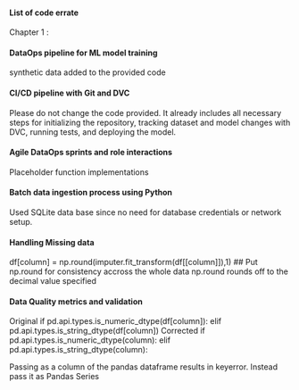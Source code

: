 #### List of code errate

Chapter 1 :

#### DataOps pipeline for ML model training

synthetic data added to the provided code

#### CI/CD pipeline with Git and DVC

Please do not change the code provided. It already includes all necessary steps for initializing the repository, tracking dataset and model changes with DVC, running tests, and deploying the model.

#### Agile DataOps sprints and role interactions

Placeholder function implementations

#### Batch data ingestion process using Python

Used SQLite data base since no need for database credentials or network setup.

#### Handling Missing data

df[column] = np.round(imputer.fit_transform(df[[column]]),1) ## Put np.round for consistency accross the whole data np.round rounds off to the decimal value specified

#### Data Quality metrics and validation

Original if pd.api.types.is_numeric_dtype(df[column]): elif pd.api.types.is_string_dtype(df[column]) Corrected if pd.api.types.is_numeric_dtype(column): elif pd.api.types.is_string_dtype(column):

Passing as a column of the pandas dataframe results in keyerror. Instead pass it as Pandas Series
